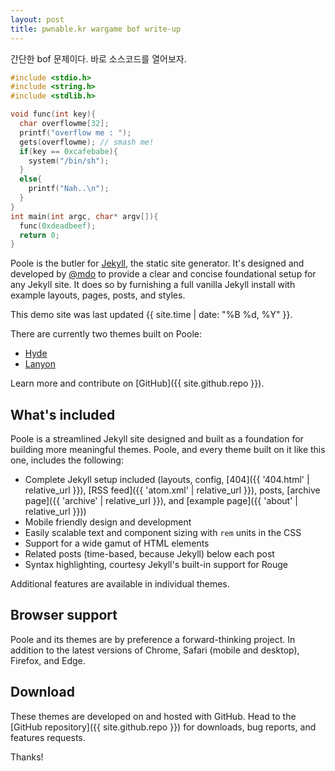 ```yaml
---
layout: post
title: pwnable.kr wargame bof write-up
---
```


간단한 bof 문제이다.
바로 소스코드를 열어보자.
<br>
```c
#include <stdio.h>
#include <string.h>
#include <stdlib.h>

void func(int key){
  char overflowme[32];
  printf("overflow me : ");
  gets(overflowme);	// smash me!
  if(key == 0xcafebabe){
    system("/bin/sh");
  }
  else{
    printf("Nah..\n");
  }
}
int main(int argc, char* argv[]){
  func(0xdeadbeef);
  return 0;
}
```
Poole is the butler for [Jekyll](http://jekyllrb.com), the static site generator. It's designed and developed by [@mdo](https://twitter.com/mdo) to provide a clear and concise foundational setup for any Jekyll site. It does so by furnishing a full vanilla Jekyll install with example layouts, pages, posts, and styles.

This demo site was last updated {{ site.time | date: "%B %d, %Y" }}.

There are currently two themes built on Poole:

* [Hyde](http://hyde.getpoole.com)
* [Lanyon](http://lanyon.getpoole.com)

Learn more and contribute on [GitHub]({{ site.github.repo }}).

## What's included

Poole is a streamlined Jekyll site designed and built as a foundation for building more meaningful themes. Poole, and every theme built on it like this one, includes the following:

* Complete Jekyll setup included (layouts, config, [404]({{ '404.html' | relative_url }}), [RSS feed]({{ 'atom.xml' | relative_url }}), posts, [archive page]({{ 'archive' | relative_url }}), and [example page]({{ 'about' | relative_url }}))
* Mobile friendly design and development
* Easily scalable text and component sizing with `rem` units in the CSS
* Support for a wide gamut of HTML elements
* Related posts (time-based, because Jekyll) below each post
* Syntax highlighting, courtesy Jekyll's built-in support for Rouge

Additional features are available in individual themes.

## Browser support

Poole and its themes are by preference a forward-thinking project. In addition to the latest versions of Chrome, Safari (mobile and desktop), Firefox, and Edge.

## Download

These themes are developed on and hosted with GitHub. Head to the [GitHub repository]({{ site.github.repo }}) for downloads, bug reports, and features requests.

Thanks!
